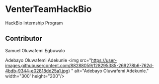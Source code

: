 # VenterTeamHackBio
HackBio Internship Program





## Contributor

Samuel Oluwafemi Egbuwalo 

Adebayo Oluwafemi Adekunle
<img src="https://user-images.githubusercontent.com/88288059/128295385-269278b6-762d-4bdb-9344-e02818dd25a1.jpg)
" alt="Adebayo Oluwafemi Adekunle." width="300' height="200"/>
